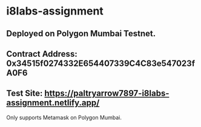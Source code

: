 # i8labs-assignment

## Deployed on Polygon Mumbai Testnet.
## Contract Address: 0x34515f0274332E654407339C4C83e547023fA0F6
## Test Site: https://paltryarrow7897-i8labs-assignment.netlify.app/

Only supports Metamask on Polygon Mumbai.
